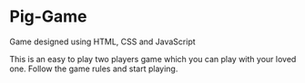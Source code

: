 # Pig-Game
Game designed using HTML, CSS and JavaScript

This is an easy to play two players game which you can play with your loved one.
Follow the game rules and start playing.
